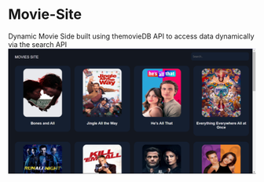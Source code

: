 # Movie-Site
Dynamic Movie Side built using themovieDB API to access data dynamically via the search API
<img src="movie-site.png" >
